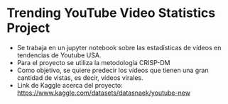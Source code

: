 # Trending YouTube Video Statistics Project

- Se trabaja en un jupyter notebook sobre las estadísticas de vídeos en tendencias de Youtube USA.
- Para el proyecto se utiliza la metodología CRISP-DM
- Como objetivo, se quiere predecir los vídeos que tienen una gran cantidad de vistas, es decir, vídeos virales.
- Link de Kaggle acerca del proyecto: https://www.kaggle.com/datasets/datasnaek/youtube-new
